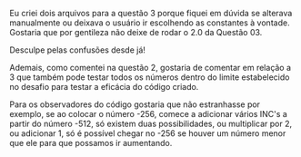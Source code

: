 Eu criei dois arquivos para a questão 3 porque fiquei em dúvida se alterava manualmente
ou deixava o usuário ir escolhendo as constantes à vontade. Gostaria que por gentileza não deixe
de rodar o 2.0 da Questão 03.

Desculpe pelas confusões desde já!

Ademais, como comentei na questão 2, gostaria de comentar em relação a 3 que também pode testar
todos os números dentro do limite estabelecido no desafio para testar a eficácia do código criado.

Para os observadores do código gostaria que não estranhasse por exemplo, se ao colocar o número -256, 
comece a adicionar vários INC's a partir do número -512, só existem duas possibilidades, ou multiplicar por 2, ou 
adicionar 1, só é possível chegar no -256 se houver um número menor que ele para que possamos ir aumentando. 
